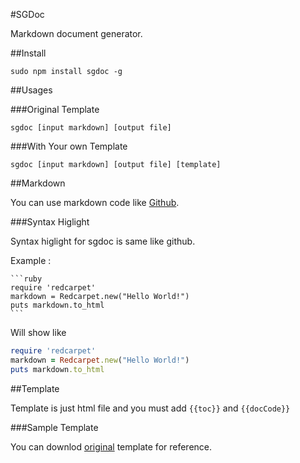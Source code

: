 #SGDocMarkdown document generator.##Install    sudo npm install sgdoc -g##Usages###Original Template    sgdoc [input markdown] [output file]###With Your own Template    sgdoc [input markdown] [output file] [template]##MarkdownYou can use markdown code like [Github](https://help.github.com/articles/github-flavored-markdown).###Syntax HiglightSyntax higlight for sgdoc is same like github.Example :	```ruby	require 'redcarpet'	markdown = Redcarpet.new("Hello World!")	puts markdown.to_html	```Will show like```rubyrequire 'redcarpet'markdown = Redcarpet.new("Hello World!")puts markdown.to_html```	##Template	Template is just html file and you must add `{{toc}}` and  `{{docCode}}`###Sample TemplateYou can downlod [original](https://raw.github.com/saturngod/SGDoc/master/template.html) template for reference.